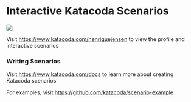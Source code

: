 # Interactive Katacoda Scenarios

[![](http://shields.katacoda.com/katacoda/henriquejensen/count.svg)](https://www.katacoda.com/henriquejensen "Get your profile on Katacoda.com")

Visit https://www.katacoda.com/henriquejensen to view the profile and interactive scenarios

### Writing Scenarios
Visit https://www.katacoda.com/docs to learn more about creating Katacoda scenarios

For examples, visit https://github.com/katacoda/scenario-example
